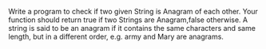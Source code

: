 Write a program to check if two given String is Anagram of each other. Your function should return true if two Strings are Anagram,false otherwise. A string is said to be an anagram if it contains the same characters and same length, but in a different order, e.g. army and Mary are anagrams.
